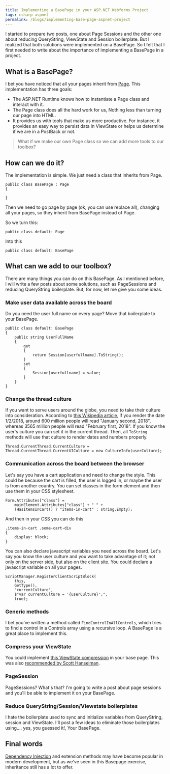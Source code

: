 ```yaml
---
title: Implementing a BasePage in your ASP.NET Webforms Project
tags: csharp aspnet
permalink: /blogs/implementing-base-page-aspnet-project
---
```


I started to prepare two posts, one about Page Sessions and the other one about reducing QueryString, ViewState and Session boilerplate. But I realized that both solutions were implemented on a BasePage. So I felt that I first needed to write about the importance of implementing a BasePage in a project.

## What is a BasePage?

I bet you have noticed that all your pages inherit from [Page](https://msdn.microsoft.com/en-us/library/system.web.ui.page%28v=vs.110%29.aspx). This implementation has three goals:

 * The ASP.NET Runtime knows how to instantiate a Page class and interact with it.
 * The Page class does all the hard work for us, Nothing less than turning our page into HTML.
 * It provides us with tools that make us more productive. For instance, it provides an easy way to persist data in ViewState or helps us determine if we are in a PostBack or not.

>What if we make our own Page class so we can add more tools to our toolbox?

## How can we do it?

The implementation is simple. We just need a class that inherits from Page.

```
public class BasePage : Page
{

}
```

Then we need to go page by page (ok, you can use replace all), changing all your pages, so they inherit from BasePage instead of Page.

So we turn this:

```
public class default: Page
```

Into this
```
public class default: BasePage
```

## What can we add to our toolbox?

There are many things you can do on this BasePage. As I mentioned before, I will write a few posts about some solutions, such as PageSessions and reducing QueryString boilerplate. But, for now, let me give you some ideas.

###  Make user data available across the board

Do you need the user full name on every page?
Move that boilerplate to your BasePage.

```
public class default: BasePage
{
    public string UserFullName
    {
        get
        {
            return Session[userfullname].ToString();
        }
        set
        {
            Session[userfullname] = value;
        }
    }
}
```

### Change the thread culture

If you want to serve users around the globe, you need to take their culture into consideration. According to [this Wikipedia article](https://en.wikipedia.org/wiki/Date_format_by_country), if you render the date 1/2/2018, around 600 million people will read "January second, 2018", whereas 3565 million people will read "February first, 2018".
If you know the user's culture you can set it in the current thread. Then, all `ToString` methods will use that culture to render dates and numbers properly.

```
Thread.CurrentThread.CurrentCulture = Thread.CurrentThread.CurrentUICulture = new CultureInfo(userCulture);
```

### Communication across the board between the browser

Let's say you have a cart application and need to change the style. This could be because the cart is filled, the user is logged in, or maybe the user is from another country. You can set classes in the form element and then use them in your CSS stylesheet.

``` 
Form.Attributes["class"] = 
    mainElement.Attributes["class"] + " " +
    (HasItemsInCart() ? "items-in-cart" : string.Empty);
```

And then in your CSS you can do this
```
.items-in-cart .some-cart-div
{
    display: block;
}
```

You can also declare javascript variables you need across the board. Let's say you know the user culture and you want to take advantage of it; not only on the server side, but also on the client site. You could declare a javascript variable on all your pages.

```
ScriptManager.RegisterClientScriptBlock(
    this, 
    GetType(), 
    "currentCulture", 
    $"var currentCulture = '{userCulture}';", 
    true);
```

### Generic methods
I bet you’ve written a method called `FindControlInAllControls`, which tries to find a control in a Controls array using a recursive loop. A BasePage is a great place to implement this.

### Compress your ViewState

You could implement [this ViewState compression](https://www.codeproject.com/Tips/638653/Compress-the-viewstate-Information) in your base page. This was also [recommended by Scott Hanselman](https://www.hanselman.com/blog/ZippingCompressingViewStateInASPNET.aspx).

### PageSession

PageSessions? What's that?
I'm going to write a post about page sessions and you'll be able to implement it on your BasePage.

### Reduce QueryString/Session/Viewstate boilerplates

I hate the boilerplate used to sync and initialize variables from QueryString, session and ViewState. I'll post a few ideas to eliminate those boilerplates using.... yes, you guessed it!, Your BasePage.

## Final words

[Dependency Injection](https://en.wikipedia.org/wiki/Dependency_injection)  and extension methods may have become popular in modern development, but as we've seen in this Basepage exercise, inheritance still has a lot to offer.


